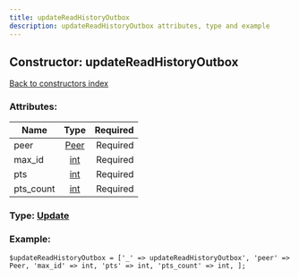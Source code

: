 ```yaml
---
title: updateReadHistoryOutbox
description: updateReadHistoryOutbox attributes, type and example
---
```

## Constructor: updateReadHistoryOutbox  
[Back to constructors index](index.md)



### Attributes:

| Name     |    Type       | Required |
|----------|:-------------:|---------:|
|peer|[Peer](../types/Peer.md) | Required|
|max\_id|[int](../types/int.md) | Required|
|pts|[int](../types/int.md) | Required|
|pts\_count|[int](../types/int.md) | Required|



### Type: [Update](../types/Update.md)


### Example:

```
$updateReadHistoryOutbox = ['_' => updateReadHistoryOutbox', 'peer' => Peer, 'max_id' => int, 'pts' => int, 'pts_count' => int, ];
```